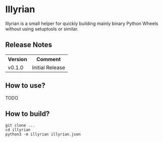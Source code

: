 # Illyrian

Illyrian is a small helper for quickly building mainly binary Python Wheels
without using setuptools or similar.

## Release Notes
<table>
<tr><th>Version</th><th>Comment</th></tr>

<tr><td>v0.1.0</td><td>
Initial Release
</td></tr>

</table>

## How to use?
TODO

## How to build?
```base
git clone ...
cd illyrian
python3 -m illyrian illyrian.json
```